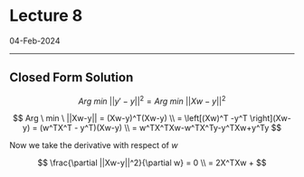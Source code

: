 # Lecture 8 

04-Feb-2024

---


## Closed Form Solution


$$ 
Arg \ min\ ||y'-y||^2  = Arg \ min\ ||Xw - y||^2 
$$ 

$$
Arg \ min \ ||Xw-y|| = (Xw-y)^T(Xw-y)
\\
= \left[(Xw)^T -y^T \right](Xw-y) = (w^TX^T - y^T)(Xw-y) \\
= w^TX^TXw-w^TX^Ty-y^TXw+y^Ty
$$

Now we take the derivative with respect of $w$

$$
\frac{\partial ||Xw-y||^2}{\partial w} = 0 \\
= 2X^TXw + 
$$



